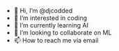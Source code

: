 - 👋 Hi, I’m @djcodded
- 👀 I’m interested in coding
- 🌱 I’m currently learning AI
- 💞️ I’m looking to collaborate on ML
- 📫 How to reach me via email

<!---
djcodded/djcodded is a ✨ special ✨ repository because its `README.md` (this file) appears on your GitHub profile.
You can click the Preview link to take a look at your changes.
--->
